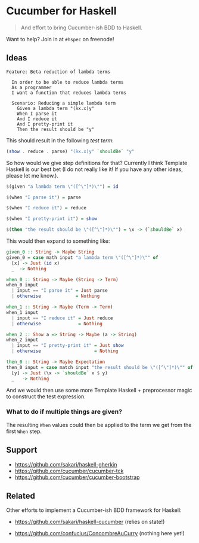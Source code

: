 # Cucumber for Haskell

> And effort to bring Cucumber-ish BDD to Haskell.

Want to help?  Join in at `#hspec` on freenode!

## Ideas

```feature
Feature: Beta reduction of lambda terms

  In order to be able to reduce lambda terms
  As a programmer
  I want a function that reduces lambda terms

  Scenario: Reducing a simple lambda term
    Given a lambda term "(λx.x)y"
    When I parse it
    And I reduce it
    And I pretty-print it
    Then the result should be "y"
```

This should result in the following _test term_:

```haskell
(show . reduce . parse) "(λx.x)y" `shouldBe` "y"
```

So how would we give step definitions for that?  Currently I think Template
Haskell is our best bet (I do not really like it!  If you have any other ideas,
please let me know.).

```haskell
$(given "a lambda term \"([^\"]*)\"") = id

$(when "I parse it") = parse

$(when "I reduce it") = reduce

$(when "I pretty-print it") = show

$(then "the result should be \"([^\"]*)\"") = \x -> (`shouldBe` x)
```

This would then expand to something like:

```haskell
given_0 :: String -> Maybe String
given_0 = case math input "a lambda term \"([^\"]*)\"" of
  [x] -> Just (id x)
  _  -> Nothing

when_0 :: String -> Maybe (String -> Term)
when_0 input
  | input == "I parse it" = Just parse
  | otherwise             = Nothing

when_1 :: String -> Maybe (Term -> Term)
when_1 input
  | input == "I reduce it" = Just reduce
  | otherwise              = Nothing

when_2 :: Show a => String -> Maybe (a -> String)
when_2 input
  | input == "I pretty-print it" = Just show
  | otherwise                    = Nothing

then_0 :: String -> Maybe Expectation
then_0 input = case match input "the result should be \"([^\"]*)\"" of
  [y] -> Just (\x -> `shouldBe` x $ y)
  _   -> Nothing
```

And we would then use some more Template Haskell + preprocessor magic to
construct the test expression.

### What to do if multiple things are given?

The resulting `When` values could then be applied to the term we get from the
first `When` step.

## Support

 * https://github.com/sakari/haskell-gherkin
 * https://github.com/cucumber/cucumber-tck
 * https://github.com/cucumber/cucumber-bootstrap

## Related

Other efforts to implement a Cucumber-ish BDD framework for Haskell:

 * https://github.com/sakari/haskell-cucumber (relies on state!)

 * https://github.com/confucius/ConcombreAuCurry (nothing here yet!)
